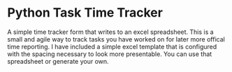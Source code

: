 # Python Task Time Tracker
  A simple time tracker form that writes to an excel spreadsheet.  This is a small and agile way to track tasks you have worked on for later more offical time reporting.
  I have included a simple excel template that is configured with the spacing necessary to look more presentable.  You can use that spreadsheet or generate your own.
